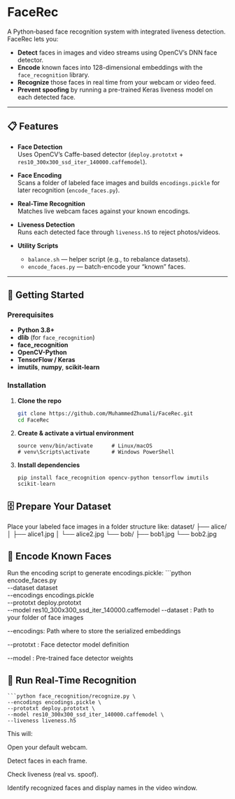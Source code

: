 # FaceRec

A Python‐based face recognition system with integrated liveness detection. FaceRec lets you:

- **Detect** faces in images and video streams using OpenCV’s DNN face detector.
- **Encode** known faces into 128-dimensional embeddings with the `face_recognition` library.
- **Recognize** those faces in real time from your webcam or video feed.
- **Prevent spoofing** by running a pre-trained Keras liveness model on each detected face.

---

## 📋 Features

- **Face Detection**  
  Uses OpenCV’s Caffe-based detector (`deploy.prototxt` + `res10_300x300_ssd_iter_140000.caffemodel`).

- **Face Encoding**  
  Scans a folder of labeled face images and builds `encodings.pickle` for later recognition (`encode_faces.py`).

- **Real-Time Recognition**  
  Matches live webcam faces against your known encodings.

- **Liveness Detection**  
  Runs each detected face through `liveness.h5` to reject photos/videos.

- **Utility Scripts**  
  - `balance.sh` — helper script (e.g., to rebalance datasets).  
  - `encode_faces.py` — batch-encode your “known” faces.

---

## 🚀 Getting Started

### Prerequisites

- **Python 3.8+**  
- **dlib** (for `face_recognition`)  
- **face_recognition**  
- **OpenCV-Python**  
- **TensorFlow / Keras**  
- **imutils**, **numpy**, **scikit-learn**

### Installation

1. **Clone the repo**  
   ```bash
   git clone https://github.com/MuhammedZhumali/FaceRec.git
   cd FaceRec

2. **Create & activate a virtual environment**  
    ```python3 -m venv venv
    source venv/bin/activate      # Linux/macOS
    # venv\Scripts\activate       # Windows PowerShell

3. **Install dependencies**
    ```pip install --upgrade pip
    pip install face_recognition opencv-python tensorflow imutils scikit-learn

## 🗄️ Prepare Your Dataset
Place your labeled face images in a folder structure like:
dataset/
├── alice/
│   ├── alice1.jpg
│   └── alice2.jpg
└── bob/
    ├── bob1.jpg
    └── bob2.jpg


## 🔧 Encode Known Faces
Run the encoding script to generate encodings.pickle:
    ```python encode_faces.py \
    --dataset dataset \
    --encodings encodings.pickle \
    --prototxt deploy.prototxt \
    --model res10_300x300_ssd_iter_140000.caffemodel
--dataset : Path to your folder of face images

--encodings: Path where to store the serialized embeddings

--prototxt : Face detector model definition

--model : Pre-trained face detector weights

## 🎥 Run Real-Time Recognition
    ```python face_recognition/recognize.py \
    --encodings encodings.pickle \
    --prototxt deploy.prototxt \
    --model res10_300x300_ssd_iter_140000.caffemodel \
    --liveness liveness.h5
This will:

Open your default webcam.

Detect faces in each frame.

Check liveness (real vs. spoof).

Identify recognized faces and display names in the video window.
